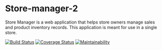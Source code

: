 # Store-manager-2

Store Manager is a web application that helps store owners manage sales and product inventory
records. This application is meant for use in a single store.

[![Build Status](https://travis-ci.org/e-ian/Store-manager-2.svg?branch=ft_challenge_2)](https://travis-ci.org/e-ian/Store-manager-2)
[![Coverage Status](https://coveralls.io/repos/github/e-ian/Store-manager-2/badge.svg?branch=ft_challenge_2)](https://coveralls.io/github/e-ian/Store-manager-2?branch=ft_challenge_2)
[![Maintainability](https://api.codeclimate.com/v1/badges/92702517d537517d9d3c/maintainability)](https://codeclimate.com/github/e-ian/Store-manager-2/maintainability)

